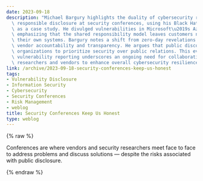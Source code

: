 ```yaml
---
date: 2023-09-18
description: "Michael Bargury highlights the duality of cybersecurity research and\
  \ responsible disclosure at security conferences, using his Black Hat USA presentation\
  \ as a case study. He divulged vulnerabilities in Microsoft\u2019s Azure environment,\
  \ emphasizing that the shared responsibility model leaves customers needing to secure\
  \ their own systems. Bargury notes a shift from zero-day revelations to fostering\
  \ vendor accountability and transparency. He argues that public discourse can compel\
  \ organizations to prioritize security over public relations. This evolution in\
  \ vulnerability reporting underscores an ongoing need for collaboration between\
  \ researchers and vendors to enhance overall cybersecurity resilience."
link: /archive/2023-09-18-security-conferences-keep-us-honest
tags:
- Vulnerability Disclosure
- Information Security
- Cybersecurity
- Security Conferences
- Risk Management
- weblog
title: Security Conferences Keep Us Honest
type: weblog
---
```

{% raw %}

Conferences are where vendors and security researchers meet face to face to address problems and discuss solutions — despite the risks associated with public disclosure.

{% endraw %}
